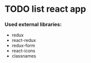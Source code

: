 # TODO list react app

### Used external libraries:
- redux
- react-redux
- redux-form
- react-icons
- classnames
